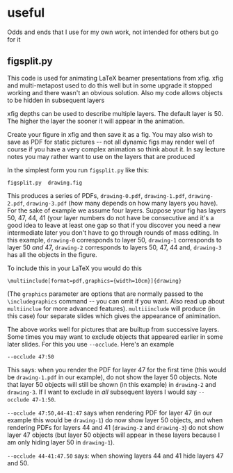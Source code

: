 # useful

Odds and ends that I use for my own work, not intended for others but go for it


## figsplit.py

This code is used for animating LaTeX beamer presentations from xfig. xfig and multi-metapost used to do this well but in some upgrade it stopped working and there wasn't an obvious solution. Also my code allows objects to be hidden in subsequent layers

xfig depths can be used to describe multiple layers. The default layer is 50. The higher the layer the sooner it will appear in the animation.

Create your figure in xfig and then save it as a fig. You may also wish to save as PDF for static pictures -- not all dynamic figs may render well of course if you have a very complex animation so think about it. In say lecture notes you may rather want to use on the layers that are produced

In the simplest form you run `figsplit.py` like this:

```figsplit.py  drawing.fig```

This produces a series of PDFs, `drawing-0.pdf`, `drawing-1.pdf`, `drawing-2.pdf`, `drawing-3.pdf` (how many depends on how many layers you have). For the sake of example we assume four layers. Suppose your fig has layers 50, 47, 44, 41 (your layer numbers do not have be consecutive and it's a good idea to leave at least one gap so that if you discover you need a new intermediate later you don't have to go through rounds of mass editing. In this example, `drawing-0` corresponds to layer 50, `drawing-1` corresponds to layer 50 *and* 47, `drawing-2` corresponds to layers 50, 47, 44 and, `drawing-3` has all the objects in the figure.

To include this in your LaTeX you would do this

```
\multiinclude[format=pdf,graphics={width=10cm}]{drawing}
```

(The `graphics` parameter are options that are normally passed to the `\includegraphics` command -- you can omit if you want. Also read up about `multiinclue` for more advanced features). `multiiinclude` will produce (in this case) four separate slides which gives the appearance of animination.

 The above works well for pictures that are builtup from successive layers. Some times you may want to exclude objects that appeared earlier in some later slides. For this you use `--occlude`. Here's an example

``--occlude 47:50``

This says: when you render the PDF for layer 47 for the first time (this would be `drawing-1.pdf` in our example), do not show the layer 50 objects. Note that layer 50 objects will still be shown (in this example) in `drawing-2` and `drawing-3`. If I want to exclude in _all_ subsequent layers I would say `--occlude 47-1:50`.

`--occlude 47:50,44-41:47` says when rendering PDF for layer 47 (in our example this would be `drawing-1`) do now show layer 50 objects, and when rendering PDFs for layers 44 and 41 (`drawing-2` and `drawing-3`) do not show layer 47 objects (but layer 50 objects will appear in these layers because I am only hiding layer 50 in `drawing-1`).

`--occlude 44-41:47.50` says: when showing layers 44 and 41 hide layers 47 and 50.

 



